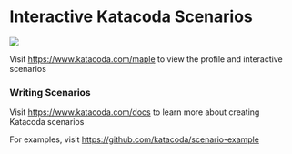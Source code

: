 # Interactive Katacoda Scenarios

[![](http://shields.katacoda.com/katacoda/maple/count.svg)](https://www.katacoda.com/maple "Get your profile on Katacoda.com")

Visit https://www.katacoda.com/maple to view the profile and interactive scenarios

### Writing Scenarios
Visit https://www.katacoda.com/docs to learn more about creating Katacoda scenarios

For examples, visit https://github.com/katacoda/scenario-example
